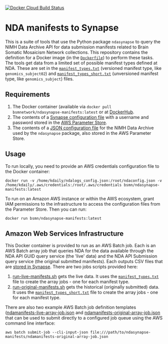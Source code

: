 [![Docker Cloud Build Status](https://img.shields.io/docker/cloud/build/bsmnetwork/ndasynapse-manifests)](https://hub.docker.com/r/bsmnetwork/ndasynapse-manifests)

# NDA manifests to Synapse

This is a suite of tools that use the Python package `ndasynapse` to query the NIMH Data Archive API for data submission manifests related to Brain Somatic Mosaicism Network collections. This repository contains the definition for a Docker image (in the [`Dockerfile`](Dockerfile)) to perform these tasks. The tools get data from a limited set of possible manifest types defined at NDA. These are set in the [`manifest_types.txt`](manifest_types.txt) (versioned manifest type, like `genomics_subject02`) and [`manifest_types_short.txt`](manifest_types_short.txt) (unversioned manifest type, like `genomics_subject`) files.

## Requirements

1. The Docker container (available via `docker pull bsmnetwork/ndasynapse-manifests:latest` or at [DockerHub](https://hub.docker.com/r/bsmnetwork/ndasynapse-manifests).
2. The contents of a [Synapse configuration file](https://docs.synapse.org/articles/client_configuration.html) with a username and password stored in the [AWS Parameter Store](https://docs.aws.amazon.com/systems-manager/latest/userguide/systems-manager-parameter-store.html).
3. The contents of a [JSON configuration file](https://github.com/bsmn/ndasynapse#configuration) for the NIMH Data Archive used by the `ndasynapse` package, also stored in the AWS Parameter Store.

## Usage

To run locally, you need to provide an AWS credentials configuration file to the Docker container:

```
docker run -v /home/kdaily/ndalogs_config.json:/root/ndaconfig.json -v /home/kdaily/.aws/credentials:/root/.aws/credentials bsmn/ndasynapse-manifests:latest
```

To run on an Amazon AWS instance or within the AWS ecosystem, grant IAM permissions to the infrastructure to access the configuration files from the Parameter Store. Then you can run:

```
docker run bsmn/ndasynapse-manifests:latest
```

## Amazon Web Services Infrastructure

This Docker container is provided to run as an AWS Batch job. Each is an AWS Batch array job that queries NDA for the data available through the NDA API GUID query service (the 'live' data) and the NDA API Submission query service (the original submitted manifests). Each outputs CSV files that are [stored in Synapse](https://www.synapse.org/#!Synapse:syn20712253). There are two jobs scripts provided here:

1. [run-live-manifests.sh](run-live-manifests.sh) gets the live data. It uses the [`manifest_types.txt`](manifest_types.txt) file to create the array jobs - one for each manifest type.
1. [run-original-manifests.sh](run-original-manifests.sh) gets the historical (originally submitted) data. It uses the [`manifest_types_short.txt`](manifest_types_short.txt) file to create the array jobs - one for each manifest type.

There are also two example AWS Batch job definition templates ([ndamanifests-live-array-job.json](ndamanifests-live-array-job.json) and [ndamanifests-original-array-job.json](ndamanifests-original-array-job.json) that can be used to submit directly to a configured job queue using the AWS command line interface:

```
aws batch submit-job --cli-input-json file:///path/to/ndasynapse-manifests/ndamanifests-original-array-job.json
```
